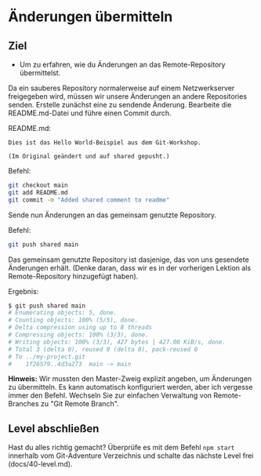 # Änderungen übermitteln
## Ziel
- Um zu erfahren, wie du Änderungen an das Remote-Repository übermittelst.

Da ein sauberes Repository normalerweise auf einem Netzwerkserver freigegeben wird, müssen wir unsere Änderungen an andere Repositories senden. Erstelle zunächst eine zu sendende Änderung. Bearbeite die README.md-Datei und führe einen Commit durch.

README.md:
```
Dies ist das Hello World-Beispiel aus dem Git-Workshop.

(Im Original geändert und auf shared gepusht.)
```

Befehl:  
```bash
git checkout main
git add README.md
git commit -m "Added shared comment to readme"
```

Sende nun Änderungen an das gemeinsam genutzte Repository.

Befehl:  
```bash
git push shared main
```

Das gemeinsam genutzte Repository ist dasjenige, das von uns gesendete Änderungen erhält. (Denke daran, dass wir es in der vorherigen Lektion als Remote-Repository hinzugefügt haben).

Ergebnis:  
```bash
$ git push shared main
# Enumerating objects: 5, done.
# Counting objects: 100% (5/5), done.
# Delta compression using up to 8 threads
# Compressing objects: 100% (3/3), done.
# Writing objects: 100% (3/3), 427 bytes | 427.00 KiB/s, done.
# Total 3 (delta 0), reused 0 (delta 0), pack-reused 0
# To ../my-project.git
#    1f26579..4d3a273  main -> main
```

**Hinweis:** Wir mussten den Master-Zweig explizit angeben, um Änderungen zu übermitteln. Es kann automatisch konfiguriert werden, aber ich vergesse immer den Befehl. Wechseln Sie zur einfachen Verwaltung von Remote-Branches zu "Git Remote Branch".

## Level abschließen
Hast du alles richtig gemacht? Überprüfe es mit dem Befehl `npm start` innerhalb vom Git-Adventure Verzeichnis und schalte das nächste Level frei (docs/40-level.md).